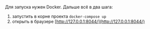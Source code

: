 Для запуска нужен Docker. Дальше всё в два шага:

1. запустить в корне проекта `docker-compose up`
2. открыть в браузере [http://127.0.0.1:8044/](http://127.0.0.1:8044/)
